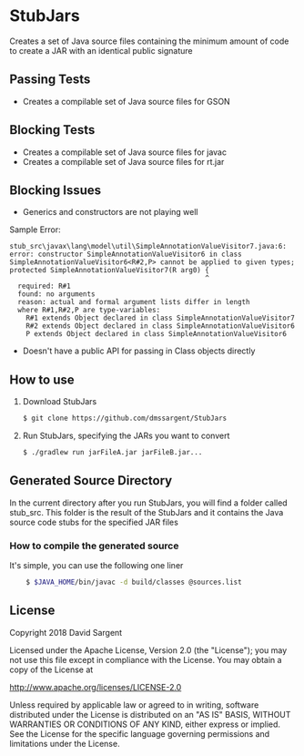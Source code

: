 # StubJars

Creates a set of Java source files containing the minimum amount of
code to create a JAR with an identical public signature

## Passing Tests
* Creates a compilable set of Java source files for GSON

## Blocking Tests
* Creates a compilable set of Java source files for javac
* Creates a compilable set of Java source files for rt.jar

## Blocking Issues
* Generics and constructors are not playing well

Sample Error:
```text
stub_src\javax\lang\model\util\SimpleAnnotationValueVisitor7.java:6: error: constructor SimpleAnnotationValueVisitor6 in class SimpleAnnotationValueVisitor6<R#2,P> cannot be applied to given types;
protected SimpleAnnotationValueVisitor7(R arg0) {
                                                ^
  required: R#1
  found: no arguments
  reason: actual and formal argument lists differ in length
  where R#1,R#2,P are type-variables:
    R#1 extends Object declared in class SimpleAnnotationValueVisitor7
    R#2 extends Object declared in class SimpleAnnotationValueVisitor6
    P extends Object declared in class SimpleAnnotationValueVisitor6
```

* Doesn't have a public API for passing in Class objects directly

## How to use
1. Download StubJars
    ```bash
    $ git clone https://github.com/dmssargent/StubJars
    ```
1. Run StubJars, specifying the JARs you want to convert
    ```bash
    $ ./gradlew run jarFileA.jar jarFileB.jar...
    ```
    
## Generated Source Directory
In the current directory after you run StubJars, you will find a folder
called stub_src. This folder is the result of the StubJars and it 
contains the Java source code stubs for the specified JAR files

### How to compile the generated source
It's simple, you can use the following one liner
```bash
    $ $JAVA_HOME/bin/javac -d build/classes @sources.list
```

## License
Copyright 2018 David Sargent

Licensed under the Apache License, Version 2.0 (the "License");
you may not use this file except in compliance with the License.
You may obtain a copy of the License at

 http://www.apache.org/licenses/LICENSE-2.0

Unless required by applicable law or agreed to in writing, software
distributed under the License is distributed on an "AS IS" BASIS,
WITHOUT WARRANTIES OR CONDITIONS OF ANY KIND, either express or implied.
See the License for the specific language governing permissions and
limitations under the License.